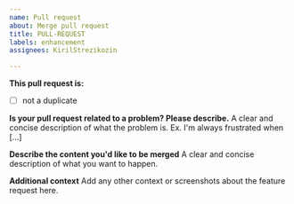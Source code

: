 ```yaml
---
name: Pull request
about: Merge pull request
title: PULL-REQUEST
labels: enhancement
assignees: KirilStrezikozin

---
```


**This pull request is:**

- [ ] not a duplicate

**Is your pull request related to a problem? Please describe.**
A clear and concise description of what the problem is. Ex. I'm always frustrated when [...]

**Describe the content you'd like to be merged**
A clear and concise description of what you want to happen.

**Additional context**
Add any other context or screenshots about the feature request here.
